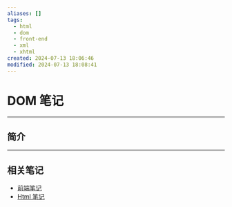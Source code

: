 ```yaml
---
aliases: []
tags:
  - html
  - dom
  - front-end
  - xml
  - xhtml
created: 2024-07-13 18:06:46
modified: 2024-07-13 18:08:41
---
```


# DOM 笔记

---

## 简介

---

## 相关笔记

* [前端笔记](Front-end_Note.md)
* [Html 笔记](Html_Note.md)

